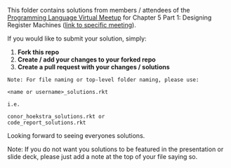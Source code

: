 This folder contains solutions from members / attendees of the [Programming Language Virtual Meetup](https://www.meetup.com/Programming-Languages-Toronto-Meetup/) for Chapter 5 Part 1: Designing Register Machines ([link to specific meeting](https://www.meetup.com/Programming-Languages-Toronto-Meetup/events/274852324/)).

If you would like to submit your solution, simply:

1. **Fork this repo**
2. **Create / add your changes to your forked repo**
3. **Create a pull request with your changes / solutions**

```
Note: For file naming or top-level folder naming, please use:

<name or username>_solutions.rkt

i.e.

conor_hoekstra_solutions.rkt or
code_report_solutions.rkt
```

Looking forward to seeing everyones solutions.

Note: If you do not want you solutions to be featured in the presentation or slide deck, please just add a note at the top of your file saying so.
